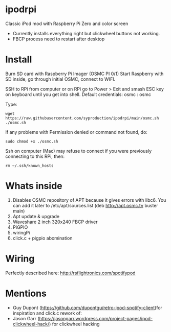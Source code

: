 # ipodrpi
Classic iPod mod with Raspberry Pi Zero and color screen

- Currently installs everything right but clickwheel buttons not working. 
- FBCP process need to restart after desktop


# Install

Burn SD card with Raspberry Pi Imager (OSMC PI 0/1) 
Start Raspberry with SD inside, go through initial OSMC, connect to WIFI.

SSH to RPi from computer or on RPi go to Power > Exit and smash ESC key on keyboard until you get into shell.
Default credentials: osmc : osmc

Type:
```
wget https://raw.githubusercontent.com/syproduction/ipodrpi/main/osmc.sh
./osmc.sh
```
If any problems with Permission denied or command not found, do:
```
sudo chmod +x ./osmc.sh
```
Ssh on computer (Mac) may refuse to connect if you were previously connecting to this RPi, then:
```
rm ~/.ssh/known_hosts
```
# Whats inside
1. Disables OSMC repository of APT because it gives errors with libc6. You can add it later to /etc/apt/sources.list (deb http://apt.osmc.tv buster main)
2. Apt update & upgrade
3. Waveshare 2 inch 320x240 FBCP driver 
4. PiGPIO
5. wiringPi
6. click.c + pigpio abomination

# Wiring
Perfectly described here: http://rsflightronics.com/spotifypod

# Mentions
- Guy Dupont (https://github.com/dupontgu/retro-ipod-spotify-client)for inspiration and click.c rework of:
- Jason Garr (https://jasongarr.wordpress.com/project-pages/ipod-clickwheel-hack/) for clickwheel hacking


